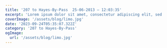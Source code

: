 ```yaml
---
title: '207 to Hayes-By-Pass  25-06-2013 – 12:03:35'
excerpt: 'Lorem ipsum dolor sit amet, consectetur adipiscing elit, sed do eiusmod tempor incididunt ut labore et dolore magna aliqua. Praesent elementum facilisis leo vel fringilla est ullamcorper eget. At imperdiet dui accumsan sit amet nulla facilities morbi tempus.'
coverImage: '/assets/blog/limo.jpg'
date: '2023-09-24T05:35:07.322Z'
category: '207 to Hayes-By-Pass'
ogImage:
  url: '/assets/blog/limo.jpg'
---
```

